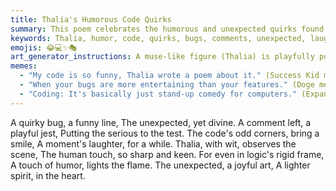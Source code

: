 ```yaml
---
title: Thalia's Humorous Code Quirks
summary: This poem celebrates the humorous and unexpected quirks found in code, from quirky bugs to playful comments, highlighting how a touch of humor can bring joy and a lighter spirit to the often rigid world of logic, guided by Thalia, the muse of comedy.
keywords: Thalia, humor, code, quirks, bugs, comments, unexpected, laughter, logic, spirit, art
emojis: 😂💻✨🎭
art_generator_instructions: A muse-like figure (Thalia) is playfully pointing at a quirky bug (perhaps a small, comical creature) hiding within lines of code, causing a ripple of laughter. Playful comments are seen as whimsical thought bubbles. The overall feeling should be lighthearted, joyful, and convey the unexpected humor found in the world of programming.
memes:
  - "My code is so funny, Thalia wrote a poem about it." (Success Kid meme)
  - "When your bugs are more entertaining than your features." (Doge meme)
  - "Coding: It's basically just stand-up comedy for computers." (Expanding Brain meme)
---
```

A quirky bug, a funny line,
The unexpected, yet divine.
A comment left, a playful jest,
Putting the serious to the test.
The code's odd corners, bring a smile,
A moment's laughter, for a while.
Thalia, with wit, observes the scene,
The human touch, so sharp and keen.
For even in logic's rigid frame,
A touch of humor, lights the flame.
The unexpected, a joyful art,
A lighter spirit, in the heart.